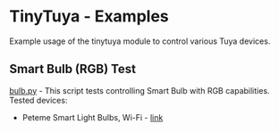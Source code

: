 # TinyTuya - Examples

Example usage of the tinytuya module to control various Tuya devices.

## Smart Bulb (RGB) Test

[bulb.py](bulb.py) - This script tests controlling Smart Bulb with RGB capabilities. 
Tested devices:
* Peteme Smart Light Bulbs, Wi-Fi - [link](https://www.amazon.com/gp/product/B07MKDLV1V/)
